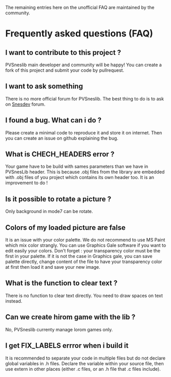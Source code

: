 The remaining entries here on the unofficial FAQ are maintained by the community.

# Frequently asked questions (FAQ)

## I want to contribute to this project ?

PVSneslib main developer and community will be happy! You can create a fork of this project and submit your code by pullrequest.

## I want to ask something

There is no more official forum for PVSneslib. The best thing to do is to ask on [Snesdev](https://forums.nesdev.com/viewforum.php?f=12) forum.


## I found a bug. What can i do ?

Please create a minimal code to reproduce it and store it on internet. Then you can create an issue on github explaining the bug.

## What is CHECH_HEADERS error ?

Your game have to be build with sames parameters than we have in PVSnesLib header. This is because .obj files from the library are embedded with .obj files of you project which contains its own header too. It is an improvement to do !

## Is it possible to rotate a picture ?

Only background in mode7 can be rotate.

## Colors of my loaded picture are false

It is an issue with your color palette. We do not recommend to use MS Paint which mix color strangly. You can use Graphics Gale software if you want to edit easily your colors. Don't forget : your transparency color must be the first in your palette. If it is not the case in Graphics gale, you can save palette directly, change content of the file to have your transparency color at first then load it and save your new image.

## What is the function to clear text ?

There is no function to clear text directly. You need to draw spaces on text instead.

## Can we create hirom game with the lib ?

No, PVSneslib currenty manage lorom games only.

## I get FIX_LABELS errror when i build it

It is recommended to separate your code in multiple files but do not declare global variables in .h files. Declare the variable within your source file, then use extern in other places (either .c files, or an .h file that .c files include).
